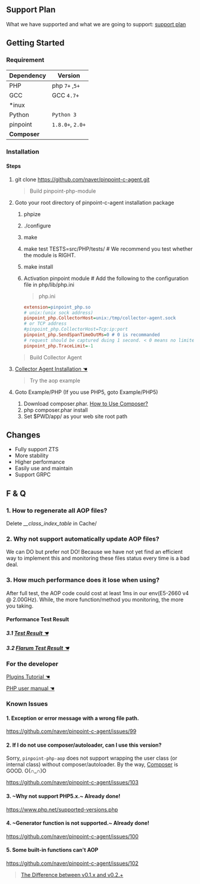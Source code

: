 ## Support Plan
What we have supported and what we are going to support: [support plan](SupportPlan.md)

## Getting Started

### Requirement

Dependency|Version
---|----
PHP| php `7+` ,`5+`
GCC| GCC `4.7+`
*inux|
Python | `Python 3`
pinpoint| `1.8.0+`, `2.0+`
**Composer**| 

### Installation

#### Steps
1. git clone https://github.com/naver/pinpoint-c-agent.git
   
    > Build pinpoint-php-module

2. Goto your root directory of pinpoint-c-agent installation package 
   1. phpize        
   2. ./configure
   3. make 
   4. make test TESTS=src/PHP/tests/ # We recommend you test whether the module is RIGHT.
   5. make install 
   6. Activation pinpoint module # Add the following to the configuration file in php/lib/php.ini 
   
       >  php.ini 
        ```ini
        extension=pinpoint_php.so
        # unix:(unix sock address)
        pinpoint_php.CollectorHost=unix:/tmp/collector-agent.sock
        # or TCP address
        #pinpoint_php.CollectorHost=Tcp:ip:port
        pinpoint_php.SendSpanTimeOutMs=0 # 0 is recommanded
        # request should be captured duing 1 second. < 0 means no limited
        pinpoint_php.TraceLimit=-1 
        ```
     > Build Collector Agent
3. [Collector Agent Installation ☚](../CollectorAgent/Readme.md)
   
     > Try the aop example
4. Goto Example/PHP (If you use PHP5, goto Example/PHP5)
   1. Download composer.phar. [How to Use Composer?](https://getcomposer.org/doc/00-intro.md)
   2. php composer.phar install
   3. Set $PWD/app/ as your web site root path 



## Changes 

- Fully support ZTS
- More stability 
- Higher performance 
- Easily use and maintain
- Support GRPC

## F & Q

### 1. How to regenerate all AOP files?

 Delete *__class_index_table* in Cache/

### 2. Why not support automatically update AOP files?

We can DO but prefer not DO! Because we have not yet find an efficient way to implement this and monitoring these files status every time is a bad deal.

### 3. How much performance does it lose when using?

After full test, the AOP code could cost at least 1ms in our env(E5-2660 v4 @ 2.00GHz). While, the more function/method you monitoring, the more you taking.

#### Performance Test Result

##### 3.1 [Test Result ☚](./Readme.md#performance-loss-under-stress-test)

##### 3.2 [Flarum Test Result ☚](./User%20Manual.md#1.1-performance-result)

### For the developer

[Plugins Tutorial ☚](../../Example/PHP/Readme.md)

[PHP user manual ☚](./User%20Manual.md)

### Known Issues

#### 1. Exception or error message with a wrong file path.

https://github.com/naver/pinpoint-c-agent/issues/99

#### 2. If I do not use composer/autoloader, can I use this version?

Sorry, `pinpoint-php-aop` does not support wrapping the user class (or internal class) without composer/autoloader. By the way, [Composer](https://getcomposer.org/) is GOOD. O(∩_∩)O

https://github.com/naver/pinpoint-c-agent/issues/103

#### 3. ~Why not support PHP5.x.~ Already done!

https://www.php.net/supported-versions.php

#### 4. ~Generator function is not supported.~ Already done!

https://github.com/naver/pinpoint-c-agent/issues/100

#### 5. Some built-in functions can't AOP
https://github.com/naver/pinpoint-c-agent/issues/102

> [The Difference between v0.1.x and v0.2.+](./detail_versions.md)